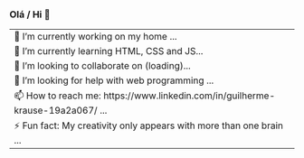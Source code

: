 ### Olá / Hi 👋

<table>
  <tbody>
   <tr>
   <td>🔭 I’m currently working on my home ...   </td>
     </tr>
    <tr>
   <td>🌱 I’m currently learning HTML, CSS and JS...   </td>
    </tr>
    <tr>
   <td>👯 I’m looking to collaborate on (loading)...   </td>
      </tr>
    <tr>
   <td>🤔 I’m looking for help with web programming ...   </td>
      </tr>
    <tr>
   <td>📫 How to reach me: https://www.linkedin.com/in/guilherme-krause-19a2a067/ ...   </td>
      </tr>
    <tr>
   <td>⚡ Fun fact: My creativity only appears with more than one brain ...   </td>
    </tr>
  </tbody>
  </table>
